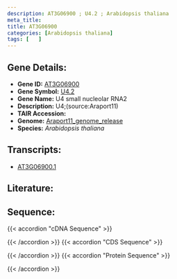 ```yaml
---
description: AT3G06900 ; U4.2 ; Arabidopsis thaliana
meta_title:
title: AT3G06900
categories: [Arabidopsis thaliana]
tags: [   ]
---
```


## Gene Details:
- **Gene ID:** [AT3G06900](https://www.arabidopsis.org/locus?name=AT3G06900)
- **Gene Symbol:** <u>U4.2</u>
- **Gene Name:** U4 small nucleolar RNA2
- **Description:**   U4;(source:Araport11)
- **TAIR Accession:** 
- **Genome:** [Araport11_genome_release](https://www.arabidopsis.org/download/list?dir=Genes%2FAraport11_genome_release)
- **Species:** *Arabidopsis thaliana*

## Transcripts:
   -  [AT3G06900.1](https://www.arabidopsis.org/gene?name=AT3G06900.1)
## Literature:
## Sequence:
{{< accordion "cDNA Sequence" >}}

{{< /accordion >}}
{{< accordion "CDS Sequence" >}}

{{< /accordion >}}
{{< accordion "Protein Sequence" >}}

{{< /accordion >}}
